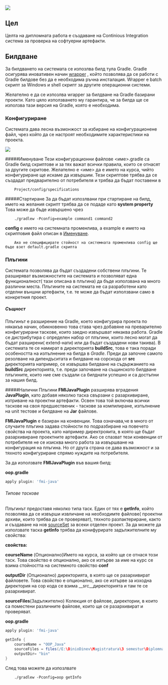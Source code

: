 <img src="https://dl.dropboxusercontent.com/u/48326074/Razni%20Do%20Not%20Delete/Image.jpg" />


## Цел

Целта на дипломната работа е създаване на Continious Integration система за проверка на софтуерни артефакти.

## Билдване

За билдването на системата се изпозлва билд тула Gradle. Gradle осигурява иновативен начин [wrapper](http://gradle.org/docs/current/userguide/gradle_wrapper.html) , който позволява да се работи с Gradle билдове без да е необходима ръчна инсталация. Wrapper е batch скрипт за Windows и shell скрипт за другите операционни системи.

Желателно е да се изпозлва wrapper за билдване на Gradle базирани проекти. Като цяло използването му гарантира, че за билда ще се използва тази версия на Gradle, която е необходима.

### Конфигуриране 

Системата дава лесна възмонжост за избиране на конфигурационене файл, чрез който да се настроят необходимите характеристики на проекта.

<img src="http://195.149.248.189:8080/2014-03-12/3b799fcee24b2c4dd348d66eaa30164d_245x114.jpg" />

#####Именуване
Тези конфигурационни файлове <име>.gradle са Gradle билд скриптове и за тях важат всички правила, които се отнасят за другите скритове.  Желателно е <име> да е името на курса, чийто конфигуриране ще искаме да извършим.
Тези скриптове трябва да се създадат предварително от потребителя и трябва да бъдат поставени в
```
    Project/config/specifications
```
#####Стартиране
За да бъдат изпозлвани при стартиране на билд, името на желания скрипт трябва да се подаде като __system property__
Това може да бъде извършено чрез 
```
    ./gradlew -Pconfig=example command1 command2
```
__config__ е името на системната променлива, а example е името на скриптовия файл описан в [Именуване](#Именуване).
```text
    Ако не специфицирате стойност на системната променлива config ще бъде взет default.gradle скрипта
```
### Плъгини
Системата позволява да бъдат създадени собствени плъгини. Те разширяват възможностите на системата и позволяват една функционалност( тази описана в плъгина) да бъде използвана на много различни места. Плъгините на системата не са разработени като отделни външни артефакти, т.е. те може да бъдат използвани само в конкретния проект.
##### Същност
Плъгинът е разширение на Gradle, което конфигурира проекта по някакъв начин, обикновенно това става чрез добавяне на преварително конфигурирани таскове, които заедно извършват някаква работа. Gradle се дистрибутира с определен набор от плъгини, които лесно могат да бъдат разширени( extend-нати) или да бъдат създадени нови такива). В системата те се намират в директорията __buildSrc__, това е така поради особеността на изпълнение на билда в _Gradle_. Преди да започне самото резолване на дипендъситата и билдване на сорскода от __src__ директорията например, се извършва билдване на съдържанието на __buildSrc__ директорията, т.е. преди започване на същинското билдване плъгините, които ние сме създали са билднати успешно и са достъпни за нашия билд.
  
#####Налични Плъгини
__FMIJavaPlugin__ разширява вградения __JavaPlugin__, като добавя няколко таска свързани с разархивиране, изтриване на проектни артефакти. Освен това той включва всички таскове на своя предшественик - таскове за компилиране, изпълнение на unit тестове и билдване на __Jar__ файлове.

__FMIJavaPlugin__ е базиран на конвенции. Това означава,че в много от случаите плъгина задава стойности по подразбиране на повечето свойства на проекта, като например директрояита, в която ще бъдат разархивиране проектните артефакти. Ако се спазват тези конвенции от потребителя не се изисква много работа за извършване на конфигурация на плъгина. Но от друга страна се дава възможност и за тяхното конфигуриране спрямо нуждите на потребителя.

За да използвате __FMIJavaPlugin__ във вашия билд:

__oop.gradle__
```groovy
apply plugin: 'fmi-java'
```
###### Типове таскове
Плъгинът предоставя няколко типа таск. Един от тях е __getInfo__, който позволява да се извърши извличане на необходимте файлове( проектни архиви, които трябва да се проверяват), тяхното разпактериране, както и създаване на нов [sourceSet](#http://www.gradle.org/docs/current/userguide/java_plugin.html#N11E60) за всеки отделен проект. 
За да можете да използвате таска __getInfo__ трябва да конифурирате задължителните му свойства:

__свойства:__

__courseName__ (Опционално)Името на курса, за който ще се отнася този таск. Това свойство е опционално, ако се изтърве за име на курс се взима стойността на системното свойство __conf__

__outputDir__ (Опционално) директорията, в която ще се разархивират файловете. Това свойство е опционално, ако се изтърве за изходна директория на сор кода се взима __src__директорията и там те се разархивират.

__sourceFiles__(Задължително) Колекция от файлове, директории, в които са поместени различните файлове, които ще се разархивират и проверяват.

__oop.gradle__
```groovy
apply plugin: 'fmi-java'

getInfo {
    courseName = "OOP_Java"
    sourceFiles = files(/E:\DinioDinev\Magistratura\3 semestur\Diplomna rabota\Project\src\main\resources/)
    outputDir= "bin"
}
```
След това можете да изпозлвате 

```
    ./gradlew -Pconfig=oop getInfo
```






